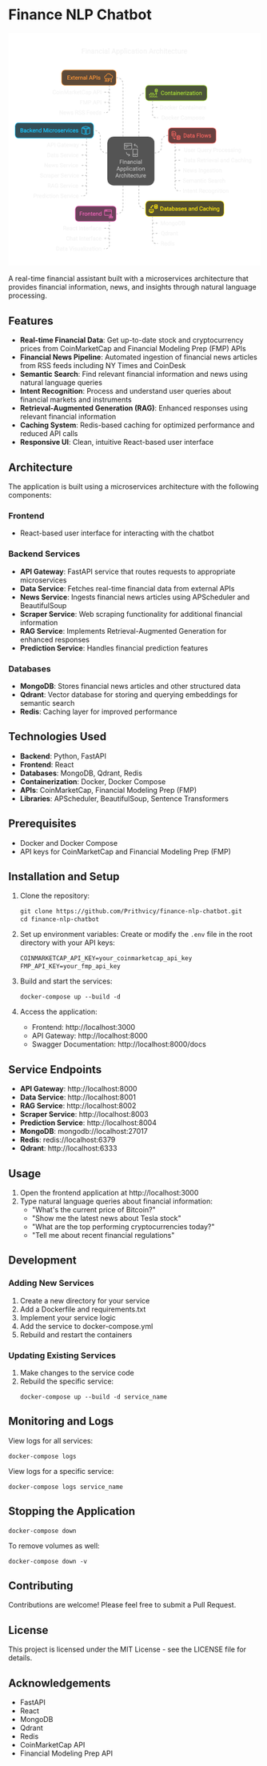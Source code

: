 # Finance NLP Chatbot

![Financial Application Architecture](assets/arch.png "Financial Application Architecture")

A real-time financial assistant built with a microservices architecture that provides financial information, news, and insights through natural language processing.

## Features

- **Real-time Financial Data**: Get up-to-date stock and cryptocurrency prices from CoinMarketCap and Financial Modeling Prep (FMP) APIs
- **Financial News Pipeline**: Automated ingestion of financial news articles from RSS feeds including NY Times and CoinDesk
- **Semantic Search**: Find relevant financial information and news using natural language queries
- **Intent Recognition**: Process and understand user queries about financial markets and instruments
- **Retrieval-Augmented Generation (RAG)**: Enhanced responses using relevant financial information
- **Caching System**: Redis-based caching for optimized performance and reduced API calls
- **Responsive UI**: Clean, intuitive React-based user interface

## Architecture

The application is built using a microservices architecture with the following components:

### Frontend
- React-based user interface for interacting with the chatbot

### Backend Services
- **API Gateway**: FastAPI service that routes requests to appropriate microservices
- **Data Service**: Fetches real-time financial data from external APIs
- **News Service**: Ingests financial news articles using APScheduler and BeautifulSoup
- **Scraper Service**: Web scraping functionality for additional financial information
- **RAG Service**: Implements Retrieval-Augmented Generation for enhanced responses
- **Prediction Service**: Handles financial prediction features

### Databases
- **MongoDB**: Stores financial news articles and other structured data
- **Qdrant**: Vector database for storing and querying embeddings for semantic search
- **Redis**: Caching layer for improved performance

## Technologies Used

- **Backend**: Python, FastAPI
- **Frontend**: React
- **Databases**: MongoDB, Qdrant, Redis
- **Containerization**: Docker, Docker Compose
- **APIs**: CoinMarketCap, Financial Modeling Prep (FMP)
- **Libraries**: APScheduler, BeautifulSoup, Sentence Transformers

## Prerequisites

- Docker and Docker Compose
- API keys for CoinMarketCap and Financial Modeling Prep (FMP)

## Installation and Setup

1. Clone the repository:
   ```
   git clone https://github.com/Prithvicy/finance-nlp-chatbot.git
   cd finance-nlp-chatbot
   ```

2. Set up environment variables:
   Create or modify the `.env` file in the root directory with your API keys:
   ```
   COINMARKETCAP_API_KEY=your_coinmarketcap_api_key
   FMP_API_KEY=your_fmp_api_key
   ```

3. Build and start the services:
   ```
   docker-compose up --build -d
   ```

4. Access the application:
   - Frontend: http://localhost:3000
   - API Gateway: http://localhost:8000
   - Swagger Documentation: http://localhost:8000/docs

## Service Endpoints

- **API Gateway**: http://localhost:8000
- **Data Service**: http://localhost:8001
- **RAG Service**: http://localhost:8002
- **Scraper Service**: http://localhost:8003
- **Prediction Service**: http://localhost:8004
- **MongoDB**: mongodb://localhost:27017
- **Redis**: redis://localhost:6379
- **Qdrant**: http://localhost:6333

## Usage

1. Open the frontend application at http://localhost:3000
2. Type natural language queries about financial information:
   - "What's the current price of Bitcoin?"
   - "Show me the latest news about Tesla stock"
   - "What are the top performing cryptocurrencies today?"
   - "Tell me about recent financial regulations"

## Development

### Adding New Services

1. Create a new directory for your service
2. Add a Dockerfile and requirements.txt
3. Implement your service logic
4. Add the service to docker-compose.yml
5. Rebuild and restart the containers

### Updating Existing Services

1. Make changes to the service code
2. Rebuild the specific service:
   ```
   docker-compose up --build -d service_name
   ```

## Monitoring and Logs

View logs for all services:
```
docker-compose logs
```

View logs for a specific service:
```
docker-compose logs service_name
```

## Stopping the Application

```
docker-compose down
```

To remove volumes as well:
```
docker-compose down -v
```

## Contributing

Contributions are welcome! Please feel free to submit a Pull Request.

## License

This project is licensed under the MIT License - see the LICENSE file for details.

## Acknowledgements

- FastAPI
- React
- MongoDB
- Qdrant
- Redis
- CoinMarketCap API
- Financial Modeling Prep API

